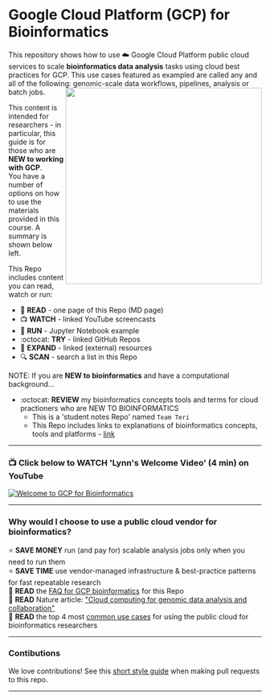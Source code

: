 # Google Cloud Platform (GCP) for Bioinformatics

This repository shows how to use ☁️ Google Cloud Platform public cloud services to scale **bioinformatics data analysis** tasks using cloud best practices for GCP.  This use cases featured as exampled are called any and all of the following: genomic-scale data workflows, pipelines, analysis or batch jobs.
<img src="https://github.com/lynnlangit/gcp-for-bioinformatics/raw/master/images/learn-gcp.png" width="390" align="right">

This content is intended for researchers - in particular, this guide is for those who are **NEW to working with GCP**.  
You have a number of options on how to use the materials provided in this course.  A summary is shown below left.


This Repo includes content you can read, watch or run:  

- 📗 **READ** - one page of this Repo (MD page)
- 📺 **WATCH** -  linked YouTube screencasts
- 📙 **RUN** - Jupyter Notebook example
- :octocat: **TRY** - linked GitHub Repos
- 📘 **EXPAND** - linked (external) resources
- 🔍 **SCAN** - search a list in this Repo

NOTE: If you are **NEW to bioinformatics** and have a computational background...
- :octocat: **REVIEW** my bioinformatics concepts tools and terms for cloud practioners who are NEW TO BIOINFORMATICS
  - This is a 'student notes Repo' named `Team Teri`
  - This Repo includes links to explanations of bioinformatics concepts, tools and platforms - [link](https://github.com/lynnlangit/TeamTeri)

---

### 📺 Click below to WATCH 'Lynn's Welcome Video' (4 min) on YouTube

[![Welcome to GCP for Bioinformatics](http://img.youtube.com/vi/YoFkSVDlN6k/0.jpg)](http://www.youtube.com/watch?v=YoFkSVDlN6k "Welcome to GCP for Bioinformatics")


-----

### Why would I choose to use a public cloud vendor for bioinformatics?


⭐️ **SAVE MONEY** run (and pay for) scalable analysis jobs only when you need to run them  
⭐️ **SAVE TIME** use vendor-managed infrastructure & best-practice patterns for fast repeatable research   
📗 **READ** the [FAQ for GCP bioinformatics](https://github.com/lynnlangit/gcp-for-bioinformatics/blob/master/1_FAQ.md) for this Repo  
📕 **READ** Nature article: ["Cloud computing for genomic data analysis and collaboration"](https://www.nature.com/articles/nrg.2017.113)  
📗 **READ** the top 4 most [common use cases](https://github.com/lynnlangit/gcp-for-bioinformatics/blob/master/3_USER-STORIES.md) for using the public cloud for bioinformatics researchers

----

### Contibutions

We love contributions! See this [short style guide](https://github.com/lynnlangit/gcp-for-bioinformatics/blob/master/7_CONTRIBUTING.md) when making pull requests to this repo.

---



